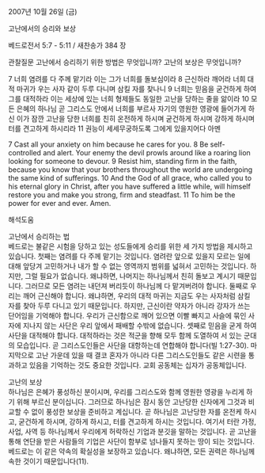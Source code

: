 2007년 10월 26일 (금)

고난에서의 승리와 보상



베드로전서 5:7 - 5:11 / 새찬송가 384 장


관찰질문
고난에서 승리하기 위한 방법은 무엇입니까? 
고난의 보상은 무엇입니까? 

7 너희 염려를 다 주께 맡기라 이는 그가 너희를 돌보심이라 8 근신하라 깨어라 너희 대적 마귀가 우는 사자 같이 두루 다니며 삼킬 자를 찾나니 9 너희는 믿음을 굳건하게 하여 그를 대적하라 이는 세상에 있는 너희 형제들도 동일한 고난을 당하는 줄을 앎이라 10 모든 은혜의 하나님 곧 그리스도 안에서 너희를 부르사 자기의 영원한 영광에 들어가게 하신 이가 잠깐 고난을 당한 너희를 친히 온전하게 하시며 굳건하게 하시며 강하게 하시며 터를 견고하게 하시리라 11 권능이 세세무궁하도록 그에게 있을지어다 아멘  

7 Cast all your anxiety on him because he cares for you. 8 Be self-controlled and alert. Your enemy the devil prowls around like a roaring lion looking for someone to devour. 9 Resist him, standing firm in the faith, because you know that your brothers throughout the world are undergoing the same kind of sufferings. 10 And the God of all grace, who called you to his eternal glory in Christ, after you have suffered a little while, will himself restore you and make you strong, firm and steadfast. 11 To him be the power for ever and ever. Amen.

해석도움





고난에서 승리하는 법  
베드로는 불같은 시험을 당하고 있는 성도들에게 승리를 위한 세 가지 방법을 제시하고 있습니다. 첫째는 염려를 다 주께 맡기는 것입니다. 염려란 앞으로 있을지 모르는 일에 대해 앞당겨 고민하거나 내가 할 수 없는 영역까지 범위를 넓혀서 고민하는 것입니다. 하지만, 그럴 필요가 없습니다. 왜냐하면, 나머지는 하나님께서 친히 돌보고 계시기 때문입니다. 그러므로 모든 염려는 내던져 버리듯이 하나님께 다 맡겨버려야 합니다. 둘째로 우리는 깨어 근신해야 합니다. 왜냐하면, 우리의 대적 마귀는 지금도 우는 사자처럼 삼킬 자를 찾아 두루 다니고 있기 때문입니다. 하지만, 근신이란 약자가 아니라 강자가 쓰는 단어임을 기억해야 합니다. 우리가 근신함으로 깨어 있으면 이빨 빠지고 사슬에 묶인 사자에 지나지 않는 사단은 우리 앞에서 패배할 수밖에 없습니다. 셋째로 믿음을 굳게 하여 사단을 대적해야 합니다. 대적하라는 것은 적군을 향해 모두 함께 도열하여 서 있는 군대의 모습입니다. 곧 그리스도인들은 사단을 대항하는데 연합해야 합니다(빌 1:27-30). 마지막으로 고난 가운데 있을 때 결코 혼자가 아니라 다른 그리스도인들도 같은 시련을 통과하고 있음을 기억하는 것도 중요한 것입니다. 교회 공동체는 십자가 공동체입니다.    

고난의 보상  
하나님은 은혜가 풍성하신 분이시며, 우리를 그리스도와 함께 영원한 영광을 누리게 하기 위해 부르신 분이십니다. 그러므로 하나님은 잠시 동안 고난당한 신자에게 그것과 비교할 수 없이 풍성한 보상을 준비하고 계십니다. 곧 하나님은 고난당한 자를 온전케 하시고, 굳건하게 하시며, 강하게 하시고, 터를 견고하게 하시는 것입니다. 여기서 터란 가정, 사업, 사역 등 하나님께서 우리에게 허락하신 기업과 분깃을 말하는 것입니다. 곧 고난을 통해 연단을 받은 사람들의 기업은 사단이 함부로 넘나들지 못하는 땅이 되는 것입니다. 베드로는 이 같은 약속의 확실성을 보장하고 있습니다. 왜냐하면, 모든 권력은 하나님께 속한 것이기 때문입니다(11).